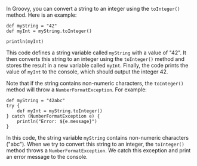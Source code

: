 In Groovy, you can convert a string to an integer using the `toInteger()` method. Here is an example:

```
def myString = "42"
def myInt = myString.toInteger()

println(myInt)
```

This code defines a string variable called `myString` with a value of "42". It then converts this string to an integer using the `toInteger()` method and stores the result in a new variable called `myInt`. Finally, the code prints the value of `myInt` to the console, which should output the integer 42.

Note that if the string contains non-numeric characters, the `toInteger()` method will throw a `NumberFormatException`. For example:

```
def myString = "42abc"
try {
    def myInt = myString.toInteger()
} catch (NumberFormatException e) {
    println("Error: ${e.message}")
}
```

In this code, the string variable `myString` contains non-numeric characters ("abc"). When we try to convert this string to an integer, the `toInteger()` method throws a `NumberFormatException`. We catch this exception and print an error message to the console.